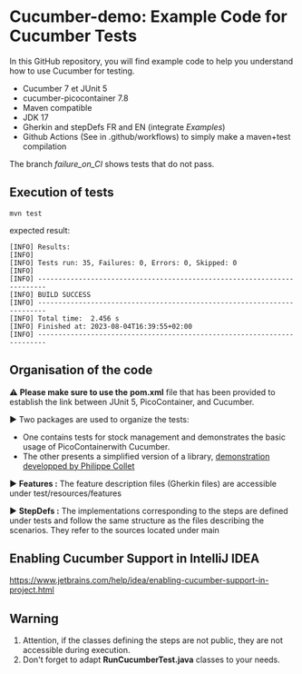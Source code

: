 # Cucumber-demo: Example Code for Cucumber Tests

In this GitHub repository, you will find example code to help you understand how to use Cucumber for testing.

- Cucumber 7 et JUnit 5
- cucumber-picocontainer 7.8
- Maven compatible
- JDK 17
- Gherkin and stepDefs FR and EN (integrate _Examples_)
- Github Actions (See in .github/workflows) to simply make a maven+test compilation

The branch _failure_on_CI_ shows tests that do not pass.


## Execution of tests

`mvn test`

expected result:

```
[INFO] Results:
[INFO] 
[INFO] Tests run: 35, Failures: 0, Errors: 0, Skipped: 0
[INFO] 
[INFO] ------------------------------------------------------------------------
[INFO] BUILD SUCCESS
[INFO] ------------------------------------------------------------------------
[INFO] Total time:  2.456 s
[INFO] Finished at: 2023-08-04T16:39:55+02:00
[INFO] ------------------------------------------------------------------------

```

## Organisation of the code

:warning: **Please make sure to use the** **pom.xml** file that has been provided to establish the link between JUnit 5, PicoContainer, and Cucumber.


:arrow_forward: Two packages are used to organize the tests:
- One contains tests for stock management and demonstrates the basic usage of PicoContainerwith Cucumber.
- The other presents a simplified version of a library, [demonstration developped by Philippe Collet](https://github.com/collet/cucumber-demo) 


:arrow_forward: **Features :** 
The feature description files (Gherkin files) are accessible under test/resources/features

:arrow_forward: **StepDefs :** The implementations corresponding to the steps are defined under tests and follow the same structure as the files describing the scenarios. They refer to the sources located under main

## Enabling Cucumber Support in IntelliJ IDEA

https://www.jetbrains.com/help/idea/enabling-cucumber-support-in-project.html

## Warning
1. Attention, if the classes defining the steps are not public, they are not accessible during execution.
2. Don't forget to adapt **RunCucumberTest.java** classes to your needs.


